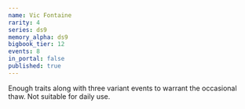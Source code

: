 ```yaml
---
name: Vic Fontaine
rarity: 4
series: ds9
memory_alpha: ds9
bigbook_tier: 12
events: 8
in_portal: false
published: true
---
```


Enough traits along with three variant events to warrant the occasional thaw. Not suitable for daily use.
